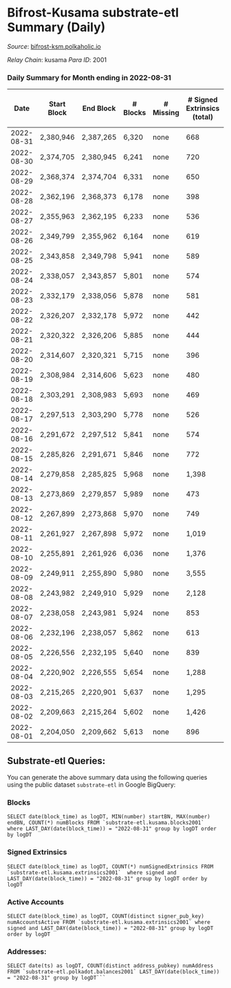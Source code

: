 # Bifrost-Kusama substrate-etl Summary (Daily)

_Source_: [bifrost-ksm.polkaholic.io](https://bifrost-ksm.polkaholic.io)

*Relay Chain*: kusama
*Para ID*: 2001



### Daily Summary for Month ending in 2022-08-31


| Date | Start Block | End Block | # Blocks | # Missing | # Signed Extrinsics (total) | # Active Accounts | # Addresses with Balances | # Events | # Transfers | # XCM Transfers In | # XCM Transfers Out |
| ---- | ----------- | --------- | -------- | --------- | --------------------------- | ----------------- | ------------------------- | -------- | ----------- | ------------------ | ------------------- |
| 2022-08-31 | 2,380,946 | 2,387,265 | 6,320 | none  | 668 | 227 | 100,175 | 43,526 | 13,021 ($133,983) | 42 ($36,945.34) | 42 ($11,888.55) |
| 2022-08-30 | 2,374,705 | 2,380,945 | 6,241 | none  | 720 | 201 | 100,158 | 41,199 | 11,634 ($1,017,816) | 22 ($2,047.07) | 50 ($120,929) |
| 2022-08-29 | 2,368,374 | 2,374,704 | 6,331 | none  | 650 | 186 | 100,155 | 42,180 | 12,334 ($116,480) | 30 ($11,921.97) | 31 ($6,596.76) |
| 2022-08-28 | 2,362,196 | 2,368,373 | 6,178 | none  | 398 | 121 | 100,142 | 38,256 | 11,455 ($15,291.05) | 19 ($6,206.74) | 14 ($5,344.59) |
| 2022-08-27 | 2,355,963 | 2,362,195 | 6,233 | none  | 536 | 167 | 100,137 | 38,869 | 11,352 ($25,783.51) | 22 ($3,704.70) | 29 ($12,177.23) |
| 2022-08-26 | 2,349,799 | 2,355,962 | 6,164 | none  | 619 | 165 | 100,130 | 39,514 | 11,357 ($143,515) | 53 ($38,230.64) | 49 ($9,339.51) |
| 2022-08-25 | 2,343,858 | 2,349,798 | 5,941 | none  | 589 | 123 | 100,126 | 38,508 | 11,072 ($213,137) | 38 ($12,481.68) | 31 ($44,778.39) |
| 2022-08-24 | 2,338,057 | 2,343,857 | 5,801 | none  | 574 | 116 | 100,116 | 37,910 | 10,980 ($82,472.62) | 27 ($6,124.47) | 27 ($7,369.63) |
| 2022-08-23 | 2,332,179 | 2,338,056 | 5,878 | none  | 581 | 138 | 100,112 | 38,696 | 11,323 ($254,163) | 45 ($40,386.36) | 35 ($36,236.58) |
| 2022-08-22 | 2,326,207 | 2,332,178 | 5,972 | none  | 442 | 115 | 100,103 | 37,587 | 11,123 ($701,990) | 47 ($534,260) | 50 ($20,170.37) |
| 2022-08-21 | 2,320,322 | 2,326,206 | 5,885 | none  | 444 | 113 | 100,096 | 37,449 | 11,143 ($76,152.51) | 41 ($13,499.81) | 32 ($9,503.26) |
| 2022-08-20 | 2,314,607 | 2,320,321 | 5,715 | none  | 396 | 97 | 100,089 | 34,333 | 9,942 ($106,797) | 33 ($67,898.85) | 31 ($6,037.75) |
| 2022-08-19 | 2,308,984 | 2,314,606 | 5,623 | none  | 480 | 99 | 100,083 | 35,730 | 10,476 ($101,307) | 56 ($24,312.23) | 41 ($8,842.34) |
| 2022-08-18 | 2,303,291 | 2,308,983 | 5,693 | none  | 469 | 129 | 100,074 | 36,021 | 10,610 ($108,221) | 40 ($33,763.35) | 29 ($35,124.62) |
| 2022-08-17 | 2,297,513 | 2,303,290 | 5,778 | none  | 526 | 133 | 100,065 | 37,425 | 11,016 ($75,351.02) | 50 ($18,074.31) | 33 ($11,255.08) |
| 2022-08-16 | 2,291,672 | 2,297,512 | 5,841 | none  | 574 | 158 | 100,060 | 35,980 | 9,831 ($43,366.10) | 57 ($11,535.25) | 36 ($4,811.16) |
| 2022-08-15 | 2,285,826 | 2,291,671 | 5,846 | none  | 772 | 202 | 100,046 | 39,697 | 11,017 ($84,590.64) | 48 ($16,584.76) | 41 ($130,779) |
| 2022-08-14 | 2,279,858 | 2,285,825 | 5,968 | none  | 1,398 | 159 | 100,032 | 44,516 | 10,852 ($218,850) | 87 ($46,594.51) | 91 ($54,975.64) |
| 2022-08-13 | 2,273,869 | 2,279,857 | 5,989 | none  | 473 | 144 | 100,020 | 36,762 | 10,551 ($87,026.00) | 47 ($10,889.39) | 27 ($24,615.83) |
| 2022-08-12 | 2,267,899 | 2,273,868 | 5,970 | none  | 749 | 197 | 100,008 | 38,914 | 10,647 ($117,953) | 101 ($51,234.84) | 39 ($8,540.05) |
| 2022-08-11 | 2,261,927 | 2,267,898 | 5,972 | none  | 1,019 | 285 | 99,964 | 42,202 | 11,137 ($1,858,823) | 197 ($78,068.44) | 88 ($54,602.35) |
| 2022-08-10 | 2,255,891 | 2,261,926 | 6,036 | none  | 1,376 | 331 | 99,879 | 44,049 | 10,962 ($312,678) | 241 ($114,166) | 54 ($21,610.81) |
| 2022-08-09 | 2,249,911 | 2,255,890 | 5,980 | none  | 3,555 | 315 | 99,765 | 57,914 | 11,558 ($593,020) | 163 ($150,398) | 78 ($18,873.90) |
| 2022-08-08 | 2,243,982 | 2,249,910 | 5,929 | none  | 2,128 | 457 | 99,711 | 52,092 | 12,618 ($2,972,631) | 279 ($2,311,387) | 137 ($138,928) |
| 2022-08-07 | 2,238,058 | 2,243,981 | 5,924 | none  | 853 | 181 | 99,656 | 39,182 | 10,878 ($341,164) | 31 ($18,250.45) | 63 ($13,850.65) |
| 2022-08-06 | 2,232,196 | 2,238,057 | 5,862 | none  | 613 | 177 | 99,647 | 35,467 | 9,749 ($56,419.83) | 29 ($5,676.84) | 83 ($71,079.55) |
| 2022-08-05 | 2,226,556 | 2,232,195 | 5,640 | none  | 839 | 249 | 99,643 | 39,259 | 10,952 ($176,594) | 35 ($8,577.55) | 150 ($6,206.54) |
| 2022-08-04 | 2,220,902 | 2,226,555 | 5,654 | none  | 1,288 | 381 | 99,637 | 41,004 | 10,544 ($246,553) | 41 ($9,133.26) | 185 ($22,137.26) |
| 2022-08-03 | 2,215,265 | 2,220,901 | 5,637 | none  | 1,295 | 426 | 99,627 | 43,046 | 11,726 ($227,336) | 47 ($22,762.04) | 172 ($29,008.65) |
| 2022-08-02 | 2,209,663 | 2,215,264 | 5,602 | none  | 1,426 | 371 | 99,624 | 40,361 | 10,930 ($303,468) | 42 ($21,871.71) | 142 ($31,924.16) |
| 2022-08-01 | 2,204,050 | 2,209,662 | 5,613 | none  | 896 | 189 | 99,612 | 36,450 | 10,254 ($129,195) | 36 ($11,265.21) | 77 ($18,030.07) |

## Substrate-etl Queries:
You can generate the above summary data using the following queries using the public dataset `substrate-etl` in Google BigQuery:


### Blocks
```
SELECT date(block_time) as logDT, MIN(number) startBN, MAX(number) endBN, COUNT(*) numBlocks FROM `substrate-etl.kusama.blocks2001`  where LAST_DAY(date(block_time)) = "2022-08-31" group by logDT order by logDT
```


### Signed Extrinsics
```
SELECT date(block_time) as logDT, COUNT(*) numSignedExtrinsics FROM `substrate-etl.kusama.extrinsics2001`  where signed and LAST_DAY(date(block_time)) = "2022-08-31" group by logDT order by logDT
```


### Active Accounts
```
SELECT date(block_time) as logDT, COUNT(distinct signer_pub_key) numAccountsActive FROM `substrate-etl.kusama.extrinsics2001` where signed and LAST_DAY(date(block_time)) = "2022-08-31" group by logDT order by logDT
```


### Addresses:
```
SELECT date(ts) as logDT, COUNT(distinct address_pubkey) numAddress FROM `substrate-etl.polkadot.balances2001` LAST_DAY(date(block_time)) = "2022-08-31" group by logDT```

